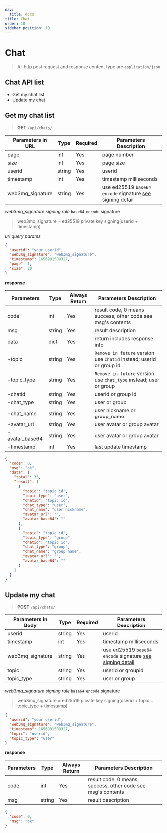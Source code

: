 ```yaml
---
nav:
  title: docs
title: Chat
order: 10
sidebar_position: 10
---
```


# Chat

> All http post request and response content type are `application/json`

## Chat API list

- Get my chat list
- Update my chat

## Get my chat list

> **GET** `/api/chats/`

| Parameters in URL | Type   | Required | Parameters Description                               |
| ----------------- | ------ | -------- | ---------------------------------------------------- |
| page              | int    | Yes      | page number                                          |
| size              | int    | Yes      | page size                                            |
| userid            | string | Yes      | userid                                               |
| timestamp         | int    | Yes      | timestamp milliseconds                               |
| web3mq_signature  | string | Yes      | use ed25519 `base64 encode` signature [see signing detail](/docs/Web3MQ-API/signature) |

_web3mq_signature signing rule_
`base64 encode` signature

> web3mq_signature = ed25519 private key signing(userid + timestamp)

_url query params_

```json
{
  "userid": "your userid",
  "web3mq_signature": "web3mq_signature",
  "timestamp": 1656991509327,
  "page": 1,
  "size": 20
}
```

**response**

| Parameters  | Type   | Always Return | Parameters Description                                      |
| ----------- | ------ | ------------- | ----------------------------------------------------------- |
| code        | int    | Yes           | result code, 0 means success, other code see msg's contents |
| msg         | string | Yes           | result description                                          |
| data        | dict   | Yes           | return includes response info                               |
| -topic    |  string    |  Yes   |  `Remove in future` version use `chatid` instead; userid or group id    | 
| -topic_type    | string    |  Yes   |  `Remove in future` version use `chat_type` instead; user or group    | 
| -chatid    | string    |  Yes   |  userid or group id | 
| -chat_type     | string    |  Yes   |  user or group | 
| -chat_name    |  string    |  Yes    | user nickname or group_name | 
| -avatar_url    | string     | Yes   |  user avatar or group avatar | 
| -avatar_base64    |  string    |  Yes   |  user avatar or group avatar | 
| -timestamp     | int   |  Yes   |  last update timestamp | 

```json
{
  "code": 0,
  "msg": "ok",
  "data": {
    "total": 35,
    "result": [
      {
        "topic": "topic id",
        "topic_type": "user",
        "chatid": "topic id",
        "chat_type": "user",
        "chat_name": "user nickname",
        "avatar_url": "",
        "avatar_base64": ""
      },
      {
        "topic": "topic id",
        "topic_type": "group",
        "chatid": "topic id",
        "chat_type": "group",
        "chat_name": "group name",
        "avatar_url": "",
        "avatar_base64": ""
      }
    ]
  }
}
```

## Update my chat

> **POST** `/api/chats/`

| Parameters in Body | Type   | Required | Parameters Description                               |
| ------------------ | ------ | -------- | ---------------------------------------------------- |
| userid             | string | Yes      | userid                                               |
| timestamp          | int    | Yes      | timestamp milliseconds                               |
| web3mq_signature   | string | Yes      | use ed25519 `base64 encode` signature [see signing detail](/docs/Web3MQ-API/signature) |
| topic              | string | Yes      | userid or groupid                                    |
| topic_type         | string | Yes      | user or group                                        |

_web3mq_signature signing rule_
`base64 encode` signature

> web3mq_signature = ed25519 private key signing(userid + topic + topic_type + timestamp)

```json
{
  "userid": "your userid",
  "web3mq_signature": "web3mq_signature",
  "timestamp": 1656991509327,
  "topic": "userid",
  "topic_type": "user"
}
```

**response**

| Parameters | Type   | Always Return | Parameters Description                                      |
| ---------- | ------ | ------------- | ----------------------------------------------------------- |
| code       | int    | Yes           | result code, 0 means success, other code see msg's contents |
| msg        | string | Yes           | result description                                          |

```json
{
  "code": 0,
  "msg": "ok"
}
```
